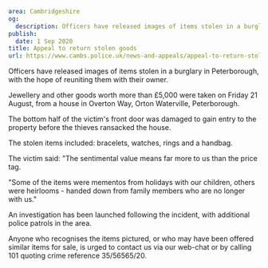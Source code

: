 ```yaml
area: Cambridgeshire
og:
  description: Officers have released images of items stolen in a burglary in Peterborough, with the hope of reuniting them with their owner.
publish:
  date: 1 Sep 2020
title: Appeal to return stolen goods
url: https://www.cambs.police.uk/news-and-appeals/appeal-to-return-stolen-goods-orton-burglary-2020
```

Officers have released images of items stolen in a burglary in Peterborough, with the hope of reuniting them with their owner.

Jewellery and other goods worth more than £5,000 were taken on Friday 21 August, from a house in Overton Way, Orton Waterville, Peterborough.

The bottom half of the victim's front door was damaged to gain entry to the property before the thieves ransacked the house.

The stolen items included: bracelets, watches, rings and a handbag.

The victim said: "The sentimental value means far more to us than the price tag.

"Some of the items were mementos from holidays with our children, others were heirlooms - handed down from family members who are no longer with us."

An investigation has been launched following the incident, with additional police patrols in the area.

Anyone who recognises the items pictured, or who may have been offered similar items for sale, is urged to contact us via our web-chat or by calling 101 quoting crime reference 35/56565/20.
